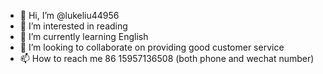 - 👋 Hi, I’m @lukeliu44956
- 👀 I’m interested in reading
- 🌱 I’m currently learning English
- 💞️ I’m looking to collaborate on providing good customer service 
- 📫 How to reach me 86 15957136508 (both phone and wechat number)

<!---
lukeliu44956/lukeliu44956 is a ✨ special ✨ repository because its `README.md` (this file) appears on your GitHub profile.
You can click the Preview link to take a look at your changes.
--->

